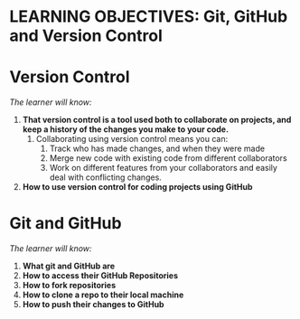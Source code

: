 # LEARNING OBJECTIVES: Git, GitHub and Version Control


# Version Control

_The learner will know:_

1. **That version control is a tool used both to collaborate on projects, and keep a history of the changes you make to your code.**
   1. Collaborating using version control means you can:
      1. Track who has made changes, and when they were made
      2. Merge new code with existing code from different collaborators
      3. Work on different features from your collaborators and easily deal with conflicting changes.
2. **How to use version control for coding projects using GitHub**

# Git and GitHub

_The learner will know:_

1. **What git and GitHub are**
2. **How to access their GitHub Repositories**
3. **How to fork repositories**
4. **How to clone a repo to their local machine**
5. **How to push their changes to GitHub**
